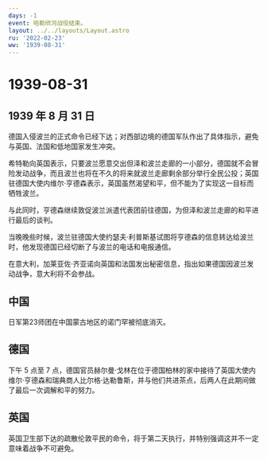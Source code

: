 ```yaml
---
days: -1
event: 哈勒欣河战役结束。
layout: ../../layouts/Layout.astro
ru: '2022-02-23'
ww: '1939-08-31'
---
```


# 1939-08-31

## 1939 年 8 月 31 日

德国入侵波兰的正式命令已经下达；对西部边境的德国军队作出了具体指示，避免与英国、法国和低地国家发生冲突。

希特勒向英国表示，只要波兰愿意交出但泽和波兰走廊的一小部分，德国就不会冒险发动战争，而且波兰也将在不久的将来就波兰走廊剩余部分举行全民公投；英国驻德国大使内维尔·亨德森表示，英国虽然渴望和平，但不能为了实现这一目标而牺牲波兰。

与此同时，亨德森继续敦促波兰派遣代表团前往德国，为但泽和波兰走廊的和平进行最后的谈判。

当晚晚些时候，波兰驻德国大使约瑟夫·利普斯基试图将亨德森的信息转达给波兰时，他发现德国已经切断了与波兰的电话和电报通信。

在意大利，加莱亚佐·齐亚诺向英国和法国发出秘密信息，指出如果德国因波兰发动战争，意大利将不会参战。

## 中国

日军第23师团在中国蒙古地区的诺门罕被彻底消灭。

## 德国

下午 5 点至 7
点，德国官员赫尔曼·戈林在位于德国柏林的家中接待了英国大使内维尔·亨德森和瑞典商人比尔格·达勒鲁斯，并与他们共进茶点，后两人在此期间做了最后一次调解和平的努力。

## 英国

英国卫生部下达的疏散伦敦平民的命令，将于第二天执行，并特别强调这并不一定意味着战争不可避免。